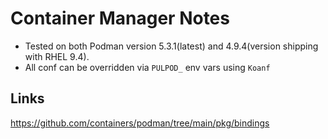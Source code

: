 # Container Manager Notes

- Tested on both Podman version 5.3.1(latest) and 4.9.4(version shipping with RHEL 9.4).
- All conf can be overridden via `PULPOD_` env vars using `Koanf`

## Links

https://github.com/containers/podman/tree/main/pkg/bindings

